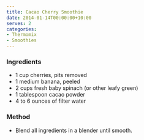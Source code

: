 ```yaml
---
title: Cacao Cherry Smoothie
date: 2014-01-14T00:00:00+10:00
serves: 2
categories:
- Thermomix
- Smoothies
---
```










### Ingredients

* 1 cup cherries, pits removed
* 1 medium banana, peeled
* 2 cups fresh baby spinach (or other leafy green)
* 1 tablespoon cacao powder 
* 4 to 6 ounces of filter water

### Method

* Blend all ingredients in a blender until smooth.
